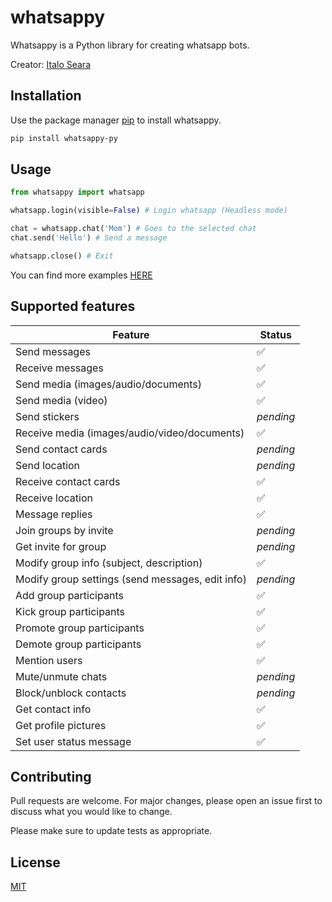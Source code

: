 # whatsappy

Whatsappy is a Python library for creating whatsapp bots.

Creator: [Italo Seara](https://github.com/italoseara)

## Installation

Use the package manager [pip](https://pip.pypa.io/en/stable/) to install whatsappy.

```bash
pip install whatsappy-py
```

## Usage

```python
from whatsappy import whatsapp

whatsapp.login(visible=False) # Login whatsapp (Headless mode)

chat = whatsapp.chat('Mom') # Goes to the selected chat
chat.send('Hello') # Send a message

whatsapp.close() # Exit
```

You can find more examples [HERE](https://github.com/italoseara/whatsappy/tree/main/examples)

## Supported features

| Feature  | Status |
| ------------- | ------------- |
| Send messages  | ✅ |
| Receive messages  | ✅ |
| Send media (images/audio/documents)  | ✅ |
| Send media (video)  | ✅ |
| Send stickers | _pending_ |
| Receive media (images/audio/video/documents)  | ✅ |
| Send contact cards | _pending_ |
| Send location | _pending_ |
| Receive contact cards | ✅ | 
| Receive location | ✅ |
| Message replies | ✅ |
| Join groups by invite  | _pending_ |
| Get invite for group  | _pending_ |
| Modify group info (subject, description)  | ✅ |
| Modify group settings (send messages, edit info)  | _pending_ |
| Add group participants  | ✅ |
| Kick group participants  | ✅ |
| Promote group participants | ✅ |
| Demote group participants | ✅ |
| Mention users | ✅ |
| Mute/unmute chats | _pending_ |
| Block/unblock contacts | _pending_ |
| Get contact info | ✅ |
| Get profile pictures | ✅ |
| Set user status message | ✅ |

## Contributing

Pull requests are welcome. For major changes, please open an issue first to discuss what you would like to change.

Please make sure to update tests as appropriate.

## License

[MIT](https://github.com/italoseara/whatsappy/blob/main/LICENSE)

